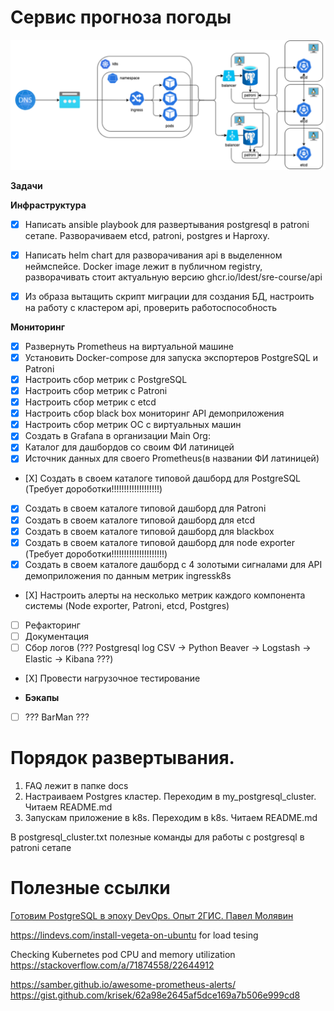 # Сервис прогноза погоды 

![img.png](docs/img.png)

**Задачи**

**Инфраструктура** 
- [X] Написать ansible playbook для развертывания postgresql в patroni сетапе.
    Разворачиваем etcd, patroni, postgres и Haproxy.
- [X] Написать helm chart для разворачивания api в выделенном неймспейсе. Docker image лежит в публичном registry, разворачивать стоит актуальную версию ghcr.io/ldest/sre-course/api

- [X] Из образа вытащить скрипт миграции для создания БД, настроить на работу с кластером api, проверить работоспособность

**Мониторинг** 
- [X] Развернуть Prometheus на виртуальной машине
- [X] Установить Docker-compose для запуска экспортеров PostgreSQL и Patroni
- [X] Настроить сбор метрик с PostgreSQL
- [X] Настроить сбор метрик с Patroni
- [X] Настроить сбор метрик с etcd
- [X] Настроить сбор black box мониторинг API демоприложения
- [X] Настроить сбор метрик ОС с виртуальных машин
- [X] Создать в Grafana в организации Main Org:
- [X] Каталог для дашбордов со своим ФИ латиницей
- [X] Источник данных для своего Prometheus(в названии ФИ латиницей)
- [Х] Создать в своем каталоге типовой дашборд для PostgreSQL (Требует дороботки!!!!!!!!!!!!!!!!!!!)
- [X] Создать в своем каталоге типовой дашборд для Patroni
- [X] Создать в своем каталоге типовой дашборд для etcd
- [X] Создать в своем каталоге типовой дашборд для blackbox 
- [X] Создать в своем каталоге типовой дашборд для node exporter (Требует дороботки!!!!!!!!!!!!!!!!!!!!!)
- [X] Создать в своем каталоге дашборд с 4 золотыми сигналами для API демоприложения по данным метрик ingressk8s
- [Х] Настроить алерты на несколько метрик каждого компонента системы (Node exporter, Patroni, etcd, Postgres)
- [ ] Рефакторинг
- [ ] Документация
- [ ] Сбор логов (??? Postgresql log CSV -> Python Beaver -> Logstash -> Elastic -> Kibana ???)
- [Х] Провести нагрузочное тестирование

- **Бэкапы** 
- [ ] ??? BarMan ???
 

# Порядок развертывания. 
1. FAQ лежит в папке docs
2. Настраиваем Postgres кластер. Переходим в my_postgresql_cluster. Читаем README.md
3. Запускам приложение в k8s. Переходим в k8s. Читаем README.md

В postgresql_cluster.txt полезные команды для работы с postgresql в patroni сетапе


# Полезные ссылки
[Готовим PostgreSQL в эпоху DevOps. Опыт 2ГИС. Павел Молявин](https://habr.com/ru/articles/509926/) 

https://lindevs.com/install-vegeta-on-ubuntu for load tesing 




Checking Kubernetes pod CPU and memory utilization
https://stackoverflow.com/a/71874558/22644912


https://samber.github.io/awesome-prometheus-alerts/
https://gist.github.com/krisek/62a98e2645af5dce169a7b506e999cd8